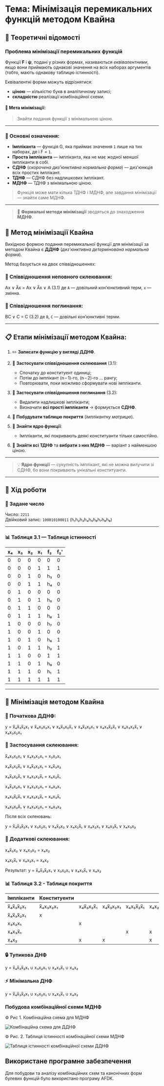 # Тема: Мінімізація перемикальних функцій методом Квайна

## 📘 Теоретичні відомості

### Проблема мінімізації перемикальних функцій

Функції **F** і **ψ**, подані у різних формах, називаються *еквівалентними*, якщо вони приймають однакові значення на всіх наборах аргументів (тобто, мають однакову таблицю істинності).

Еквівалентні форми можуть відрізнятися:
- **ціною** — кількістю букв в аналітичному записі;
- **складністю** реалізації комбінаційної схеми.

#### 🔧 Мета мінімізації:
> Знайти подання функції з мінімальною ціною.

---

### 🧠 Основні означення:

- **Імпліканта** — функція G, яка приймає значення `1` лише на тих наборах, де і F = `1`.
- **Проста імпліканта** — імпліканта, яка не має жодної меншої імпліканти в собі.
- **СДНФ** (*скорочена диз'юнктивна нормальна форма*) — диз'юнкція всіх простих імплікант.
- **ТДНФ** — СДНФ без надлишкових імплікант.
- **МДНФ** — ТДНФ з мінімальною ціною.

> Функція може мати кілька ТДНФ і МДНФ, але завдання мінімізації — знайти саме МДНФ.

---

> 🧩 **Формальні методи мінімізації** зводяться до знаходження **МДНФ**.

## 📘 Метод мінімізації Квайна

Вихідною формою подання перемикальної функції для мінімізації за методом Квайна є **ДДНФ** (*диз'юнктивна детермінована нормальна форма*).

Метод базується на двох співвідношеннях:

### 🔹 Співвідношення неповного склеювання:
Ax ∨ A̅x = Ax ∨ A̅x ∨ A (3.1)
де `A` — довільний кон’юнктивний терм, `x` — змінна.

### 🔹 Співвідношення поглинання:
BC ∨ C = C (3.2)
де `B`, `C` — довільні кон’юнктивні терми.

---

## 📋 Етапи мінімізації методом Квайна:

1. ✏️ **Записати функцію у вигляді ДДНФ**.

2. 🔁 **Застосувати співвідношення склеювання** (3.1):
   - Спочатку до конституент одиниці;
   - Потім до імплікант (n – 1)-го, (n – 2)-го … рангу;
   - Повторювати, поки можливо сформувати нові імпліканти.

3. 🧹 **Застосувати співвідношення поглинання** (3.2):
   - Видалити надлишкові імпліканти;
   - Визначити **всі прості імпліканти** → формується **СДНФ**.

4. 🧮 **Побудувати таблицю покриття** (*імплікантну матрицю*).

5. 🎯 **Знайти ядро функції**:
   - Імпліканти, які покривають деякі конституанти тільки самостійно.

6. 🧩 **Знайти всі ТДНФ** та **вибрати з них МДНФ** — варіант з найменшою ціною.

---

> 💡 **Ядро функції** — сукупність імплікант, які не можна вилучити зі СДНФ, бо вони покривають унікальні конституанти.

---

## 🧪 Хід роботи

### 🔢 Задане число

Число: `2211`  
Двійковий запис: `100010100011` (h₁h₂h₃h₄h₅h₆h₇h₈h₉)

---

### 📊 Таблиця 3.1 — Таблиця істинності

| x₄ | x₃ | x₂ | x₁ | f₂ | f₂' |
|----|----|----|----|----|-----|
| 0  | 0  | 0  | 0  | 0  | 0   |
| 0  | 0  | 0  | 1  | 1  | 1   |
| 0  | 0  | 1  | 0  | h₃ | 0   |
| 0  | 0  | 1  | 1  | h₄ | 0   |
| 0  | 1  | 0  | 0  | 0  | 0   |
| 0  | 1  | 0  | 1  | h₅ | 0   |
| 0  | 1  | 1  | 0  | 0  | 0   |
| 0  | 1  | 1  | 1  | h₆ | 1   |
| 1  | 0  | 0  | 0  | h₇ | 0   |
| 1  | 0  | 0  | 1  | 0  | 0   |
| 1  | 0  | 1  | 0  | h₈ | 1   |
| 1  | 0  | 1  | 1  | h₂ | 1   |
| 1  | 1  | 0  | 0  | 1  | 1   |
| 1  | 1  | 0  | 1  | h₉ | 0   |
| 1  | 1  | 1  | 0  | h₁ | 1   |
| 1  | 1  | 1  | 1  | 1  | 1   |

---

## 🔻 Мінімізація методом Квайна

### 📌 Початкова ДДНФ:

y = x̅₄x̅₃x̅₂x₁ ∨ x̅₄x₃x₂x₁ ∨ x₄x̅₃x₂x̅₁ ∨ x₄x̅₃x₂x₁ ∨ x₄x₃x̅₂x̅₁ ∨ x₄x₃x₂x̅₁ ∨ x₄x₃x₂x₁

### 🔁 Застосування склеювання:

x̅₄x₃x₂x₁ ∨ x₄x₃x₂x₁ = x₃x₂x₁

x₄x̅₃x₂x̅₁ ∨ x₄x̅₃x₂x₁ = x₄x̅₃x₂

x₄x̅₃x₂x̅₁ ∨ x₄x₃x₂x̅₁ = x₄x₂x̅₁

x₄x̅₃x₂x₁ ∨ x₄x₃x₂x₁ = x₄x₂x₁

x₄x₃x̅₂x̅₁ ∨ x₄x₃x₂x̅₁ = x₄x₃x̅₁

x₄x₃x₂x̅₁ ∨ x₄x₃x₂x₁ = x₄x₃x₂

Після всіх склеювань:

y = x̅₄x̅₃x̅₂x₁ ∨ x₃x₂x₁ ∨ x₄x̅₃x₂ ∨ x₄x₂x̅₁ ∨ x₄x₂x₁ ∨ x₄x₃x̅₁ ∨ x₄x₃x₂

### 🔧 Додаткові склеювання:

x₄x̅₃x₂ ∨ x₄x₃x₂ = x₄x₂

x₄x₂x̅₁ ∨ x₄x₂x₁ = x₄x₂

Результат:
y = x̅₄x̅₃x̅₂x₁ ∨ x₃x₂x₁ ∨ x₄x₃x̅₁ ∨ x₄x₂

### 📊 Таблиця 3.2 - Таблиця покриття
| Імпліканти        | Конституенти                              |              |             |            |            |           |           |
|-------------------|-------------------------------------------|--------------|-------------|------------|------------|-----------|-----------|
| x̅₄x̅₃x̅₂x₁      | x̅₄x₃x₂x₁ | x₄x̅₃x₂x̅₁ | x₄x̅₃x₂x₁ | x₄x₃x̅₂x̅₁ | x₄x₂x̅₁ | x₄x₂x₁  |
| x̅₄x̅₃x̅₂x₁      | x         |             |            |            |           |           |
| x₃x₂x₁           |           | x           |            |            |           | x         |
| x₄x₃x̅₁          |           |             |            | x          | x         |           |
| x₄x₂             |           | x           | x          |            | x         | x         |

### 🔒 Тупикова ДНФ
y = x̅₄x̅₃x̅₂x₁ ∪ x₃x₂x₁ ∪ x₄x₃x̅₁ ∪ x₄x₂

### ⚡ Мінімальна ДНФ
y = x̅₄x̅₃x̅₂x₁ ∪ x₃x₂x₁ ∪ x₄x₃x̅₁ ∪ x₄x₂

### Побудова комбінаційної схеми МДНФ

⚙️ Рис 1. Комбінаційна схема для МДНФ

![Комбінаційна схема для ДДНФ](combinational-scheme-for-DDNF.png)

⚙️ Рис. 2. Таблиця істинності комбінаційної схеми  МДНФ

![Таблиця істинності комбінаційної схеми  ДДНФ](truth-table-of-the-combinational-circuit-if-the-DDNF.png)


## Використане програмне забезпечення

Для побудови та аналізу комбінаційних схем та канонічних форм булевих функцій було використано програму AFDK.

